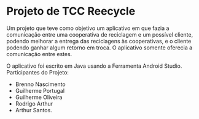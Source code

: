 # Projeto de TCC Reecycle

Um projeto que teve como objetivo um aplicativo em que fazia a comunicação entre uma cooperativa de reciclagem e um possível cliente, podendo melhorar a entrega das reciclagens às cooperativas, e o cliente podendo ganhar algum retorno em troca. O aplicativo somente oferecia a comunicação entre estes.

O aplicativo foi escrito em Java usando a Ferramenta Android Studio. <br>
Participantes do Projeto:
* Brenno Nascimento
* Guilherme Portugal 
* Guilherme Oliveira 
* Rodrigo Arthur 
* Arthur Santos.
